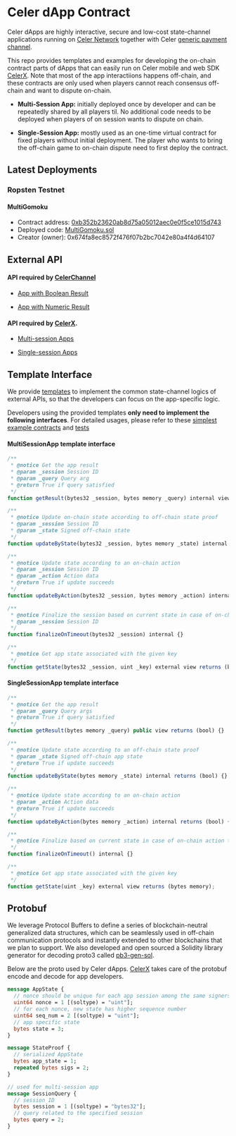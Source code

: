# Celer dApp Contract

Celer dApps are highly interactive, secure and low-cost state-channel applications running on [Celer Network](www.celer.network) together with Celer [generic payment channel](https://github.com/celer-network/cChannel-eth). 

This repo provides templates and examples for developing the on-chain contract parts of dApps that can easily run on Celer mobile and web SDK [CelerX](https://celerx.app/). Note that most of the app interactiions happens off-chain, and these contracts are only used when players cannot reach consensus off-chain and want to dispute on-chain.

- **Multi-Session App:** initially deployed once by developer and can be repeatedly shared by all players til. No additional code needs to be deployed when players of on session wants to dispute on chain.

- **Single-Session App:** mostly used as an one-time virtual contract for fixed players without initial deployment. The player who wants to bring the off-chain game to on-chain dispute need to first deploy the contract.
 

## Latest Deployments

### Ropsten Testnet

#### MultiGomoku
- Contract address: [0xb352b23620ab8d75a05012aec0e0f5ce1015d743](https://ropsten.etherscan.io/address/0xb352b23620ab8d75a05012aec0e0f5ce1015d743)
- Deployed code: [MultiGomoku.sol](https://github.com/celer-network/cApps-eth/blob/3f471fd70a/contracts/gomoku/MultiGomoku.sol)
- Creator (owner): 0x674fa8ec8572f476f07b2bc7042e80a4f4d64107

## External API

#### API required by [CelerChannel](https://github.com/celer-network/cChannel-eth)

- [App with Boolean Result](https://github.com/celer-network/cApps-eth/blob/master/contracts/templates/IBooleanResult.sol)

- [App with Numeric Result](https://github.com/celer-network/cApps-eth/blob/master/contracts/templates/INumericResult.sol)

#### API required by [CelerX](https://celerx.app/).

- [Multi-session Apps](https://github.com/celer-network/cApps-eth/blob/master/contracts/templates/IMultiSession.sol)


- [Single-session Apps](https://github.com/celer-network/cApps-eth/blob/master/contracts/templates/ISingleSession.sol)


## Template Interface

We provide [templates](https://github.com/celer-network/cApps-eth/tree/master/contracts/templates) to implement the common state-channel logics of external APIs, so that the developers can focus on the app-specific logic.

Developers using the provided templates **only need to implement the following interfaces**. For detailed usages, please refer to these [simplest example contracts](https://github.com/celer-network/cApps-eth/tree/master/contracts/simple-app) and [tests](https://github.com/celer-network/cApps-eth/tree/master/test/simple-app)

#### MultiSessionApp template interface

```javascript
/**
 * @notice Get the app result
 * @param _session Session ID
 * @param _query Query arg
 * @return True if query satisfied
 */
function getResult(bytes32 _session, bytes memory _query) internal view returns (bool) {}

/**
 * @notice Update on-chain state according to off-chain state proof
 * @param _session Session ID
 * @param _state Signed off-chain state
 */
function updateByState(bytes32 _session, bytes memory _state) internal returns (bool) {}

/**
 * @notice Update state according to an on-chain action
 * @param _session Session ID
 * @param _action Action data
 * @return True if update succeeds
 */
function updateByAction(bytes32 _session, bytes memory _action) internal returns (bool) {}

/**
 * @notice Finalize the session based on current state in case of on-chain action timeout
 * @param _session Session ID
 */
function finalizeOnTimeout(bytes32 _session) internal {}

/**
 * @notice Get app state associated with the given key
 */
function getState(bytes32 _session, uint _key) external view returns (bytes memory);
```

#### SingleSessionApp template interface

```javascript
/**
 * @notice Get the app result
 * @param _query Query args
 * @return True if query satisfied
 */
function getResult(bytes memory _query) public view returns (bool) {}

/**
 * @notice Update state according to an off-chain state proof
 * @param _state Signed off-chain app state
 * @return True if update succeeds
 */
function updateByState(bytes memory _state) internal returns (bool) {}

/**
 * @notice Update state according to an on-chain action
 * @param _action Action data
 * @return True if update succeeds
 */
function updateByAction(bytes memory _action) internal returns (bool) {}

/**
 * @notice Finalize based on current state in case of on-chain action timeout
 */
function finalizeOnTimeout() internal {}

/**
 * @notice Get app state associated with the given key
 */
function getState(uint _key) external view returns (bytes memory);
```

## Protobuf

We leverage Protocol Buffers to define a series of blockchain-neutral generalized data structures, which can be seamlessly used in off-chain communication protocols and instantly extended to other blockchains that we plan to support. We also developed and open sourced a Solidity library generator for decoding proto3 called [pb3-gen-sol](https://github.com/celer-network/pb3-gen-sol).

Below are the proto used by Celer dApps. [CelerX](https://celerx.app/) takes care of the protobuf encode and decode for app developers.

```protobuf
message AppState {
  // nonce should be unique for each app session among the same signers
  uint64 nonce = 1 [(soltype) = "uint"];
  // for each nonce, new state has higher sequence number
  uint64 seq_num = 2 [(soltype) = "uint"];
  // app specific state
  bytes state = 3;
}

message StateProof {
  // serialized AppState
  bytes app_state = 1;
  repeated bytes sigs = 2;
}

// used for multi-session app
message SessionQuery {
  // session ID
  bytes session = 1 [(soltype) = "bytes32"];
  // query related to the specified session
  bytes query = 2;
}
```